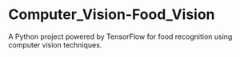 # Computer_Vision-Food_Vision
A Python project powered by TensorFlow for food recognition using computer vision techniques.
